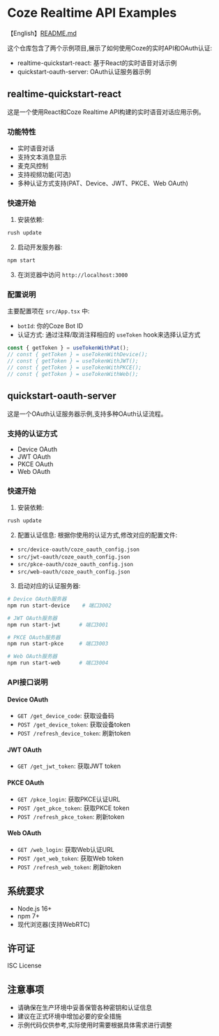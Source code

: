 # Coze Realtime API Examples

【English】[README.md](./README.md)

这个仓库包含了两个示例项目,展示了如何使用Coze的实时API和OAuth认证:

- realtime-quickstart-react: 基于React的实时语音对话示例
- quickstart-oauth-server: OAuth认证服务器示例

## realtime-quickstart-react

这是一个使用React和Coze Realtime API构建的实时语音对话应用示例。

### 功能特性

- 实时语音对话
- 支持文本消息显示
- 麦克风控制
- 支持视频功能(可选)
- 多种认证方式支持(PAT、Device、JWT、PKCE、Web OAuth)

### 快速开始

1. 安装依赖:
```bash
rush update
```

2. 启动开发服务器:
```bash
npm start
```

3. 在浏览器中访问 `http://localhost:3000`

### 配置说明

主要配置项在 `src/App.tsx` 中:

- `botId`: 你的Coze Bot ID
- 认证方式: 通过注释/取消注释相应的 `useToken` hook来选择认证方式
```typescript
const { getToken } = useTokenWithPat();
// const { getToken } = useTokenWithDevice();
// const { getToken } = useTokenWithJWT();
// const { getToken } = useTokenWithPKCE();
// const { getToken } = useTokenWithWeb();
```

## quickstart-oauth-server

这是一个OAuth认证服务器示例,支持多种OAuth认证流程。

### 支持的认证方式

- Device OAuth
- JWT OAuth
- PKCE OAuth
- Web OAuth

### 快速开始

1. 安装依赖:
```bash
rush update
```

2. 配置认证信息:
根据你使用的认证方式,修改对应的配置文件:
- `src/device-oauth/coze_oauth_config.json`
- `src/jwt-oauth/coze_oauth_config.json`
- `src/pkce-oauth/coze_oauth_config.json`
- `src/web-oauth/coze_oauth_config.json`

3. 启动对应的认证服务器:

```bash
# Device OAuth服务器
npm run start-device    # 端口3002

# JWT OAuth服务器
npm run start-jwt      # 端口3001

# PKCE OAuth服务器
npm run start-pkce     # 端口3003

# Web OAuth服务器
npm run start-web      # 端口3004
```

### API接口说明

#### Device OAuth
- `GET /get_device_code`: 获取设备码
- `POST /get_device_token`: 获取设备token
- `POST /refresh_device_token`: 刷新token

#### JWT OAuth
- `GET /get_jwt_token`: 获取JWT token

#### PKCE OAuth
- `GET /pkce_login`: 获取PKCE认证URL
- `POST /get_pkce_token`: 获取PKCE token
- `POST /refresh_pkce_token`: 刷新token

#### Web OAuth
- `GET /web_login`: 获取Web认证URL
- `POST /get_web_token`: 获取Web token
- `POST /refresh_web_token`: 刷新token

## 系统要求

- Node.js 16+
- npm 7+
- 现代浏览器(支持WebRTC)

## 许可证

ISC License

## 注意事项

- 请确保在生产环境中妥善保管各种密钥和认证信息
- 建议在正式环境中增加必要的安全措施
- 示例代码仅供参考,实际使用时需要根据具体需求进行调整
